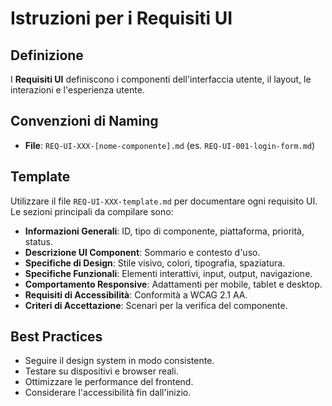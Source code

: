 # Istruzioni per i Requisiti UI

## Definizione

I **Requisiti UI** definiscono i componenti dell'interfaccia utente, il layout, le interazioni e l'esperienza utente.

## Convenzioni di Naming

- **File**: `REQ-UI-XXX-[nome-componente].md` (es. `REQ-UI-001-login-form.md`)

## Template

Utilizzare il file `REQ-UI-XXX-template.md` per documentare ogni requisito UI. Le sezioni principali da compilare sono:

- **Informazioni Generali**: ID, tipo di componente, piattaforma, priorità, status.
- **Descrizione UI Component**: Sommario e contesto d'uso.
- **Specifiche di Design**: Stile visivo, colori, tipografia, spaziatura.
- **Specifiche Funzionali**: Elementi interattivi, input, output, navigazione.
- **Comportamento Responsive**: Adattamenti per mobile, tablet e desktop.
- **Requisiti di Accessibilità**: Conformità a WCAG 2.1 AA.
- **Criteri di Accettazione**: Scenari per la verifica del componente.

## Best Practices

- Seguire il design system in modo consistente.
- Testare su dispositivi e browser reali.
- Ottimizzare le performance del frontend.
- Considerare l'accessibilità fin dall'inizio.
